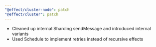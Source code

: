 ```yaml
---
"@effect/cluster-node": patch
"@effect/cluster": patch
---
```


- Cleaned up internal Sharding sendMessage and introduced internal variants
- Used Schedule to implement retries instead of recursive effects
